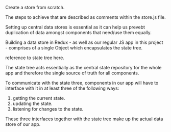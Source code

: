 
Create a store from scratch. 

The steps to achieve that are described as comments within the store.js file. 

Setting up central data stores is essential as it can help us prevebt duplication of data amongst components that need/use them equally. 

Building a data store in Redux - as well as our regular JS app in this project - comprises of a single  Object which encapsulates the state tree. 

reference to state tree here.

The state tree acts essentially as the central state repository for the whole app and therefore the single source of truth for all components. 

To communicate with the state three, components in our app will have to interface with it in at least three of the following ways:

1. getting the current state.
2. updating the state.
3. listening for changes to the state.

These three interfaces together with the state tree make up the actual data store of our app. 





